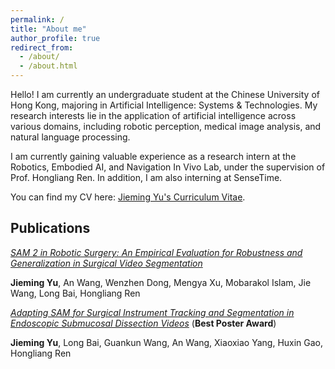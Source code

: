 ```yaml
---
permalink: /
title: "About me"
author_profile: true
redirect_from: 
  - /about/
  - /about.html
---
```


Hello! I am currently an undergraduate student at the Chinese University of Hong Kong, majoring in Artificial Intelligence: Systems & Technologies. My research interests lie in the application of artificial intelligence across various domains, including robotic perception, medical image analysis, and natural language processing.

I am currently gaining valuable experience as a research intern at the Robotics, Embodied AI, and Navigation In Vivo Lab, under the supervision of Prof. Hongliang Ren. In addition, I am also interning at SenseTime.

You can find my CV here: [Jieming Yu's Curriculum Vitae](https://github.com/Irennnne/irennnne.github.io/blob/master/assets/CV_jieming_yu.pdf).


## Publications
[_SAM 2 in Robotic Surgery: An Empirical Evaluation for Robustness and Generalization in Surgical Video Segmentation_](https://www.arxiv.org/abs/2408.04593)

**Jieming Yu**, An Wang, Wenzhen Dong, Mengya Xu, Mobarakol Islam, Jie Wang, Long Bai, Hongliang Ren


[_Adapting SAM for Surgical Instrument Tracking and Segmentation in Endoscopic Submucosal Dissection Videos_](https://arxiv.org/pdf/2404.10640) (**Best Poster Award**)

**Jieming Yu**, Long Bai, Guankun Wang, An Wang, Xiaoxiao Yang, Huxin Gao, Hongliang Ren




